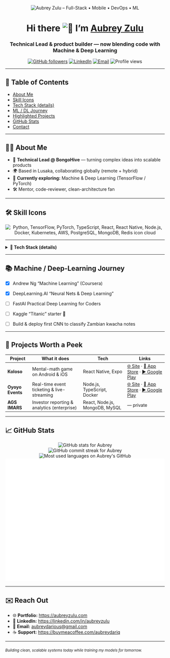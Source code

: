 <!-- BANNER -->
<!-- Replace banner-light.png / banner-dark.png with your own 1500×300 files -->
<p align="center">
  <picture>
    <source media="(prefers-color-scheme: dark)" srcset="banner-dark.png" />
    <img alt="Aubrey Zulu – Full-Stack • Mobile • DevOps • ML" src="banner-light.png" />
  </picture>
</p>

<h1 align="center">Hi there <img src="https://raw.githubusercontent.com/aubreyzulu/aubreyzulu/main/wave.gif" height="30" alt="👋" /> I’m <a href="https://aubreyzulu.com" target="_blank">Aubrey Zulu</a></h1>
<h3 align="center">Technical Lead & product builder — now blending code with Machine & Deep Learning</h3>

<p align="center">
  <a href="https://github.com/aubreyzulu?tab=followers"><img src="https://img.shields.io/github/followers/aubreyzulu?label=Followers&style=social" alt="GitHub followers"/></a>
  <a href="https://www.linkedin.com/in/aubreyzulu/"><img src="https://img.shields.io/badge/LinkedIn-Connect-blue?logo=linkedin" alt="LinkedIn"/></a>
  <a href="mailto:aubreydarious@gmail.com"><img src="https://img.shields.io/badge/Email-Get%20in%20touch-D14836?logo=gmail&logoColor=white" alt="Email"/></a>
  <img src="https://komarev.com/ghpvc/?username=aubreyzulu&label=Profile%20views" alt="Profile views"/>
</p>

---

## 📑 Table of Contents
- [About Me](#about-me)
- [Skill Icons](#-skill-icons)
- [Tech Stack (details)](#-tech-stack)
- [ML / DL Journey](#-machine--deep-learning-journey)
- [Highlighted Projects](#-projects-worth-a-peek)
- [GitHub Stats](#-github-stats)
- [Contact](#-reach-out)

---

## 👨‍💻 About Me
- 🔧 **Technical Lead @ BongoHive** — turning complex ideas into scalable products  
- 🌍 Based in Lusaka, collaborating globally (remote + hybrid)  
- 🧭 **Currently exploring:** Machine & Deep Learning (TensorFlow / PyTorch)  
- 🛠️ Mentor, code-reviewer, clean-architecture fan  


---

## 🛠️ Skill Icons
<!-- https://skillicons.dev -->
<p align="center">
  <img src="https://skillicons.dev/icons?i=py,tensorflow,pytorch,ts,react,reactnative,nodejs,docker,kubernetes,aws,postgres,mongodb,redis&perline=8" alt="Python, TensorFlow, PyTorch, TypeScript, React, React Native, Node.js, Docker, Kubernetes, AWS, PostgreSQL, MongoDB, Redis icon cloud"/>
</p>

---

<details>
<summary><strong>🔧 Tech Stack (details)</strong></summary>

| Layer | Tools & Frameworks |
|-------|--------------------|
| **Languages** | Python · JavaScript/TypeScript · Dart |
| **Web & Mobile** | React · Next.js · React Native · NestJS |
| **Data** | PostgreSQL · MySQL · MongoDB · Redis |
| **ML/DL** | TensorFlow · Keras · PyTorch (learning) |
| **DevOps** | Docker · Kubernetes · GitHub Actions · AWS (ECS, Lambda) |
| **CI/CD & QA** | SonarCloud · Jest · Cypress |

</details>

---

## 📚 Machine / Deep-Learning Journey
- [x] Andrew Ng “Machine Learning” (Coursera)  
- [x] DeepLearning.AI “Neural Nets & Deep Learning”  
- [ ] FastAI Practical Deep Learning for Coders  
- [ ] Kaggle “Titanic” starter 🏅  
- [ ] Build & deploy first CNN to classify Zambian kwacha notes  



---

## 🚀 Projects Worth a Peek
| Project | What it does | Tech | Links |
|---------|-------------|------|-------|
| **Koloso** | Mental-math game on Android & iOS | React Native, Expo | [🌐 Site](https://www.koloso.app) · [ App Store](https://apps.apple.com/zm/app/koloso/id6446124502) · [▶️ Google Play](https://play.google.com/store/apps/details?id=com.koloso.app&pcampaignid=web_share) |
| **Oyoyo Events** | Real-time event ticketing & live-streaming | Node.js, TypeScript, Docker | [🌐 Site](https://www.oyoyoapp.com) · [ App Store](https://apps.apple.com/zm/app/oyoyo-event/id6447293031) · [▶️ Google Play](https://play.google.com/store/apps/details?id=com.lassod.oyoyoevents&hl=vn) |
| **AGS IMARS** | Investor reporting & analytics (enterprise) | React, Node.js, MongoDB, MySQL | — private |

---

## 📈 GitHub Stats
<p align="center">
  <img src="https://github-readme-stats.vercel.app/api?username=aubreyzulu&show_icons=true&hide_border=true" alt="GitHub stats for Aubrey"/>
  <br/>
  <img src="https://github-readme-streak-stats.herokuapp.com?user=aubreyzulu&hide_border=true" alt="GitHub commit streak for Aubrey"/>
  <br/>
  <img src="https://github-readme-stats.vercel.app/api/top-langs/?username=aubreyzulu&layout=compact&hide_border=true&langs_count=10" alt="Most used languages on Aubrey's GitHub"/>
  <br/>
  <!-- Requires https://github.com/lowlighter/metrics action in your repo -->
  <img src="https://raw.githubusercontent.com/aubreyzulu/aubreyzulu/main/github-metrics.svg" alt="Profile metrics widget for Aubrey"/>
</p>

---

## ✉️ Reach Out
- 🌐 **Portfolio:** <https://aubreyzulu.com>  
- 💼 **LinkedIn:** <https://linkedin.com/in/aubreyzulu>  
- 📧 **Email:** aubreydarious@gmail.com  
- ☕ **Support:** <https://buymeacoffee.com/aubreydariq>

---

<sub>*Building clean, scalable systems today while training my models for tomorrow.*</sub>
